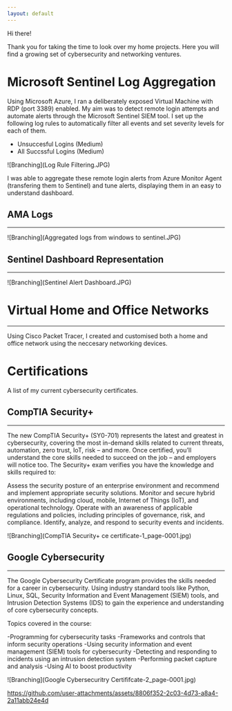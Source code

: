 ```yaml
---
layout: default
---
```



Hi there! 

Thank you for taking the time to look over my home projects. Here you will find a growing set of cybersecurity and networking ventures.



# Microsoft Sentinel Log Aggregation

Using Microsoft Azure, I ran a deliberately exposed Virtual Machine with RDP (port 3389) enabled. My aim was to detect remote login attempts and automate alerts through the Microsoft Sentinel SIEM tool. I set up the following log rules to automatically filter all events and set severity levels for each of them.

- Unsuccesful Logins (Medium)
- All Succssful Logins (Medium)

![Branching](Log Rule Filtering.JPG)


I was able to aggregate these remote login alerts from Azure Monitor Agent (transfering them to Sentinel) and tune alerts, displaying them in an easy to understand dashboard.
## AMA Logs 
* * *
![Branching](Aggregated logs from windows to sentinel.JPG)



## Sentinel Dashboard Representation
* * *
![Branching](Sentinel Alert Dashboard.JPG)

# Virtual Home and Office Networks
***

Using Cisco Packet Tracer, I created and customised both a home and office network using the neccesary networking devices.


 
# Certifications
A list of my current cybersecurity certificates.
## CompTIA Security+
* * *
The new CompTIA Security+ (SY0-701) represents the latest and greatest in cybersecurity, covering the most in-demand skills related to current threats, automation, zero trust, IoT, risk – and more. Once certified, you’ll understand the core skills needed to succeed on the job – and employers will notice too. The Security+ exam verifies you have the knowledge and skills required to:

   Assess the security posture of an enterprise environment and recommend and implement appropriate security solutions.
   Monitor and secure hybrid environments, including cloud, mobile, Internet of Things (IoT), and operational technology.
   Operate with an awareness of applicable regulations and policies, including principles of governance, risk, and compliance.
   Identify, analyze, and respond to security events and incidents. 

![Branching](CompTIA Security+ ce certificate-1_page-0001.jpg)

## Google Cybersecurity
* * *
The Google Cybersecurity Certificate program provides the skills needed for a career in cybersecurity. Using industry standard tools like Python, Linux, SQL, Security Information and Event Management (SIEM) tools, and Intrusion Detection Systems (IDS) to gain the experience and understanding of core cybersecurity concepts.

Topics covered in the course:

   -Programming for cybersecurity tasks
   -Frameworks and controls that inform security operations
   -Using security information and event management (SIEM) tools for cybersecurity
   -Detecting and responding to incidents using an intrusion detection system
   -Performing packet capture and analysis
   -Using AI to boost productivity


![Branching](Google Cybersecuritry Certififcate-2_page-0001.jpg)








https://github.com/user-attachments/assets/8806f352-2c03-4d73-a8a4-2a11abb24e4d

